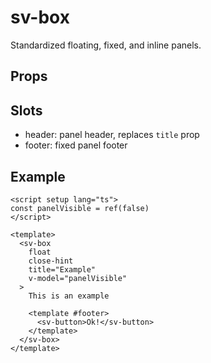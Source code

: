 # sv-box

Standardized floating, fixed, and inline panels.

## Props

## Slots

- header: panel header, replaces `title` prop
- footer: fixed panel footer

## Example

```vue
<script setup lang="ts">
const panelVisible = ref(false)
</script>

<template>
  <sv-box
    float
    close-hint
    title="Example"
    v-model="panelVisible"
  >
    This is an example

    <template #footer>
      <sv-button>Ok!</sv-button>
    </template>
  </sv-box>
</template>
```
